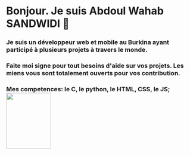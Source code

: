 
# Bonjour. Je suis Abdoul Wahab SANDWIDI 👋
### Je suis un développeur web et mobile au Burkina ayant participé à plusieurs projets à travers le monde.
### Faite moi signe pour tout besoins d'aide sur vos projets. Les miens vous sont totalement ouverts pour vos contribution.
### Mes competences: le C, le python, le HTML, CSS, le JS;<img src="https://www.bing.com/images/search?view=detailV2&ccid=Yu%2bqWfSA&id=9B36BBC8D397313D8ADFC8F7796EFE37BD6A9813&thid=OIP.Yu-qWfSAetSFpn_SlvOEJAHaEy&mediaurl=https%3a%2f%2fth.bing.com%2fth%2fid%2fR.62efaa59f4807ad485a67fd296f38424%3frik%3dE5hqvTf%252bbnn3yA%26riu%3dhttp%253a%252f%252fjeform.fr%252fwp-content%252fuploads%252f2017%252f12%252fCSS3_and_HTML5_logos_and_wordmarks.svg.png%26ehk%3dbFZp%252fRgVzPtINc7xeknix3HEhlA5Zoq%252b9X3rdl%252fQiRU%253d%26risl%3d%26pid%3dImgRaw%26r%3d0&exph=1295&expw=2000&q=html5&simid=608023410937702513&FORM=IRPRST&ck=2C213A02159635EAB049683C256D5B29&selectedIndex=2" height="150" width="120"/>

<!--
**AbdoulSandwidi/AbdoulSandwidi** is a ✨ _special_ ✨ repository because its `README.md` (this file) appears on your GitHub profile.

Here are some ideas to get you started:

- 🔭 I’m currently working on ...
- 🌱 I’m currently learning ...
- 👯 I’m looking to collaborate on ...
- 🤔 I’m looking for help with ...
- 💬 Ask me about ...
- 📫 How to reach me: ...
- 😄 Pronouns: ...
- ⚡ Fun fact: ...
-->
